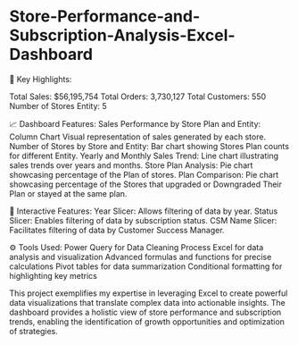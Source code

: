 # Store-Performance-and-Subscription-Analysis-Excel-Dashboard

🌟 Key Highlights:

Total Sales: $56,195,754
Total Orders: 3,730,127
Total Customers: 550
Number of Stores Entity: 5

📈 Dashboard Features:
Sales Performance by Store Plan and Entity: Column Chart Visual representation of sales generated by each store.
Number of Stores by Store and Entity: Bar chart showing Stores Plan counts for different Entity.
Yearly and Monthly Sales Trend: Line chart illustrating sales trends over years and months.
Store Plan Analysis: Pie chart showcasing percentage of the Plan of stores.
Plan Comparison: Pie chart showcasing percentage of the Stores that upgraded or Downgraded Their Plan or stayed at the same plan.

🔧 Interactive Features:
Year Slicer: Allows filtering of data by year.
Status Slicer: Enables filtering of data by subscription status.
CSM Name Slicer: Facilitates filtering of data by Customer Success Manager.

⚙ Tools Used:
Power Query for Data Cleaning Process
Excel for data analysis and visualization
Advanced formulas and functions for precise calculations
Pivot tables for data summarization
Conditional formatting for highlighting key metrics

This project exemplifies my expertise in leveraging Excel to create powerful data visualizations that translate complex data into actionable insights. The dashboard provides a holistic view of store performance and subscription trends, enabling the identification of growth opportunities and optimization of strategies.
